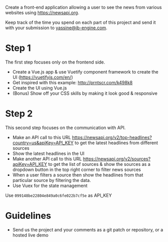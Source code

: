 Create a front-end application allowing a user to see the news from various websites using https://newsapi.org.

Keep track of the time you spend on each part of this project and send it with your submission to [yassine@jb-engine.com](mailto:yassine@jbhired.com).

# Step 1

The first step focuses only on the frontend side.

- Create a Vue.js app & use Vuetify component framework to create the UI (https://vuetifyjs.com/en/)
- Get inspired with this example: http://prntscr.com/k498k8
- Create the UI using Vue.js
- (Bonus) Show off your CSS skills by making it look good & responsive

# Step 2

This second step focuses on the communication with API.

- Make an API call to this URL https://newsapi.org/v2/top-headlines?country=us&apiKey=API_KEY to get the latest headlines from different sources
- Show the latest headlines in the UI
- Make another API call to this URL https://newsapi.org/v2/sources?apiKey=API_KEY to get the list of sources & show the sources as a dropdown button in the top right corner to filter news sources
- When a user filters a source then show the headlines from that particular source by filtering the data.
- Use Vuex for the state management

Use `099148be22804e849a0c6fe022b7cf5e` as API_KEY 

# Guidelines

- Send us the project and your comments as a git patch or repository, or a hosted live demo
